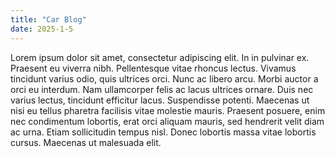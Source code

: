 ```yaml
---
title: "Car Blog"
date: 2025-1-5
---
```

Lorem ipsum dolor sit amet, consectetur adipiscing elit. In in pulvinar ex. Praesent eu viverra nibh. Pellentesque vitae rhoncus lectus. Vivamus tincidunt varius odio, quis ultrices orci. Nunc ac libero arcu. Morbi auctor a orci eu interdum. Nam ullamcorper felis ac lacus ultrices ornare. Duis nec varius lectus, tincidunt efficitur lacus. Suspendisse potenti. Maecenas ut nisi eu tellus pharetra facilisis vitae molestie mauris. Praesent posuere, enim nec condimentum lobortis, erat orci aliquam mauris, sed hendrerit velit diam ac urna. Etiam sollicitudin tempus nisl. Donec lobortis massa vitae lobortis cursus. Maecenas ut malesuada elit.
